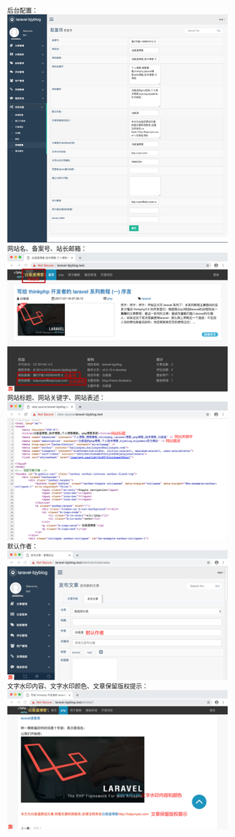 后台配置：  
![](./images/26.png)  
网站名、备案号、站长邮箱：  
![](./images/27.png)  
网站标题、网站关键字、网站表述：  
![](./images/28.png)  
默认作者：  
![](./images/29.png)  
文字水印内容、文字水印颜色、文章保留版权提示：  
![](./images/30.png)  
